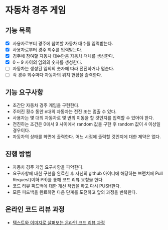 # 자동차 경주 게임

## 기능 목록
- [x] 사용자로부터 경주에 참여할 자동차 대수를 입력받는다.
- [x] 사용자로부터 경주 회수를 입력받는다.
- [x] 경주에 참여할 자동차 대수만큼 자동차 객체를 생성한다.
- [x] 0 ~ 9 사이의 임의의 숫자를 생성한다.
- [ ] 자동차는 생성된 임의의 숫자에 따라 전진하거나 멈춘다.
- [ ] 각 경주 회수마다 자동차의 위치 현황을 출력한다.

## 기능 요구사항
* 초간단 자동차 경주 게임을 구현한다.
* 주어진 횟수 동안 n대의 자동차는 전진 또는 멈출 수 있다.
* 사용자는 몇 대의 자동차로 몇 번의 이동을 할 것인지를 입력할 수 있어야 한다.
* 전진하는 조건은 0에서 9 사이에서 random 값을 구한 후 random 값이 4 이상일 경우이다.
* 자동차의 상태를 화면에 출력한다. 어느 시점에 출력할 것인지에 대한 제약은 없다.

## 진행 방법
* 자동차 경주 게임 요구사항을 파악한다.
* 요구사항에 대한 구현을 완료한 후 자신의 github 아이디에 해당하는 브랜치에 Pull Request(이하 PR)를 통해 코드 리뷰 요청을 한다.
* 코드 리뷰 피드백에 대한 개선 작업을 하고 다시 PUSH한다.
* 모든 피드백을 완료하면 다음 단계를 도전하고 앞의 과정을 반복한다.

## 온라인 코드 리뷰 과정
* [텍스트와 이미지로 살펴보는 온라인 코드 리뷰 과정](https://github.com/next-step/nextstep-docs/tree/master/codereview)